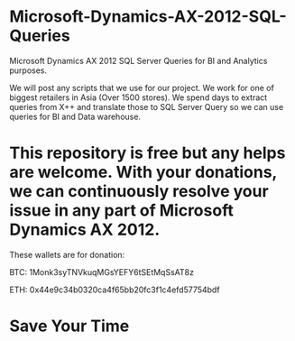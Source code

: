 # Microsoft-Dynamics-AX-2012-SQL-Queries
Microsoft Dynamics AX 2012 SQL Server Queries for BI and Analytics purposes.  

We will post any scripts that we use for our project. We work for one of biggest retailers in Asia (Over 1500 stores). We spend days to extract queries from X++ and translate those to SQL Server Query so we can use queries for BI and Data warehouse.
# This repository is free but any helps are welcome. With your donations, we can continuously resolve your issue in any part of Microsoft Dynamics AX 2012.
These wallets are for donation:

BTC: 1Monk3syTNVkuqMGsYEFY6tSEtMqSsAT8z

ETH: 0x44e9c34b0320ca4f65bb20fc3f1c4efd57754bdf

# Save Your Time

